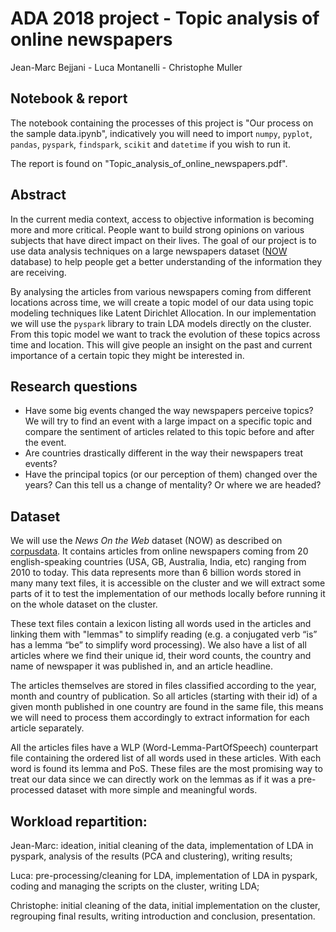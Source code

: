 # ADA 2018 project - Topic analysis of online newspapers
Jean-Marc Bejjani - Luca Montanelli - Christophe Muller

## Notebook & report
The notebook containing the processes of this project is "Our process on the sample data.ipynb", indicatively you will need to import `numpy`, `pyplot`, `pandas`, `pyspark`, `findspark`, `scikit` and `datetime` if you wish to run it.

The report is found on "Topic_analysis_of_online_newspapers.pdf".

## Abstract
In the current media context, access to objective information is becoming more and more critical. People want to build strong opinions on various subjects that have direct impact on their lives.
The goal of our project is to use data analysis techniques on a large newspapers dataset ([NOW](https://corpus.byu.edu/now/help/tour.asp) database) to help people get a better understanding of the information they are receiving.

By analysing the articles from various newspapers coming from different locations across time, we will create a topic model of our data using topic modeling techniques like Latent Dirichlet Allocation.
In our implementation we will use the `pyspark` library to train LDA models directly on the cluster.
From this topic model we want to track the evolution of these topics across time and location. This will give people an insight on the past and current importance of a certain topic they might be interested in.

## Research questions
  - Have some big events changed the way newspapers perceive topics? We will try to find an event with a large impact on a specific topic and compare the sentiment of articles related to this topic before and after the event.
  - Are countries drastically different in the way their newspapers treat events?
  - Have the principal topics (or our perception of them) changed over the years? Can this tell us a change of mentality? Or where we are headed?

## Dataset
We will use the *News On the Web* dataset (NOW) as described on [corpusdata](https://www.corpusdata.org/intro.asp). It contains articles from online newspapers coming from 20 english-speaking countries (USA, GB, Australia, India, etc) ranging from 2010 to today. This data represents more than 6 billion words stored in many many text files, it is accessible on the cluster and we will extract some parts of it to test the implementation of our methods locally before running it on the whole dataset on the cluster.

These text files contain a lexicon listing all words used in the articles and linking them with "lemmas" to simplify reading (e.g. a conjugated verb “is” has a lemma “be” to simplify word processing). We also have a list of all articles where we find their unique id, their word counts, the country and name of newspaper it was published in, and an article headline. 

The articles themselves are stored in files classified according to the year, month and country of publication. So all articles (starting with their id) of a given month published in one country are found in the same file, this means we will need to process them accordingly to extract information for each article separately. 

All the articles files have a WLP (Word-Lemma-PartOfSpeech) counterpart file containing the ordered list of all words used in these articles. With each word is found its lemma and PoS. These files are the most promising way to treat our data since we can directly work on the lemmas as if it was a pre-processed dataset with more simple and meaningful words.

## Workload repartition:
Jean-Marc: ideation, initial cleaning of the data, implementation of LDA in pyspark, analysis of the results (PCA and clustering), writing results;

Luca: pre-processing/cleaning for LDA, implementation of LDA in pyspark, coding and managing the scripts on the cluster, writing LDA;

Christophe: initial cleaning of the data, initial implementation on the cluster, regrouping final results, writing introduction and conclusion, presentation.
